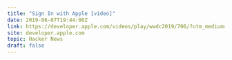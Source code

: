 ```yaml
---
title: "Sign In with Apple [video]"
date: 2019-06-07T19:44:00Z
link: https://developer.apple.com/videos/play/wwdc2019/706/?utm_medium=RSS&utm_source=hune
site: developer.apple.com
topic: Hacker News
draft: false
---
```

